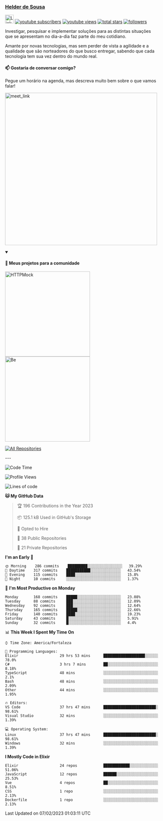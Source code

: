 <p align="left">
<a href="https://github.com/andridus">
    <h3>Helder de Sousa</h3></a>
</p>


<p align="left">
 <a href="https://linkedin.com/in/helder-de-sousa">
    <img height="28px" alt="Linkedin" title="Helder de Sousa" src="https://img.shields.io/badge/-linkedin-blue?style=flat-square&logo=Linkedin&logoColor=white&link=https://www.linkedin.com/in/helder-de-sousa""/></a>
  <a href="https://www.youtube.com/@vocedesenvolvedor?sub_confirmation=1">
    <img alt="youtube subscribers" title="Inscreva-se no canal Você, desenvolvedor" src="https://custom-icon-badges.demolab.com/youtube/channel/subscribers/UCh-qOj_p5CY_AfuR7fEYbwA?color=%23E05D44&label=V0CÊ,%20 DESENVOLVEDOR&logo=video&logoColor=white&style=for-the-badge&labelColor=CE4630""/></a>
  <a href="https://www.youtube.com/@vocedesenvolvedor">
    <img alt="youtube views" title="YouTube Visualizações" src="https://custom-icon-badges.demolab.com/youtube/channel/views/UCh-qOj_p5CY_AfuR7fEYbwA?color=%23E1AD0E&logo=video&logoColor=white&style=for-the-badge&labelColor=C79600"/></a>
  <a href="https://github.com/andridus?tab=repositories&sort=stargazers">
    <img alt="total stars" title="Total de Estrelas no GitHub" src="https://custom-icon-badges.demolab.com/github/stars/andridus?color=55960c&style=for-the-badge&labelColor=488207&logo=star"/></a>
  <a href="https://github.com/andridus?tab=followers">
    <img alt="followers" title="Siga-me on Github" src="https://custom-icon-badges.demolab.com/github/followers/andridus?color=236ad3&labelColor=1155ba&style=for-the-badge&logo=person-add&label=Follow&logoColor=white"/></a>
</p>

<p align="left">
 Investigar, pesquisar e implementar soluções para as distintas situações que se apresentam no dia-a-dia faz parte do meu cotidiano.

Amante por novas tecnologias, mas sem perder de vista a agilidade e a qualidade que são norteadores do que busco entregar, sabendo que cada tecnologia tem sua vez dentro do mundo real.
</p>

#### 📫 Gostaria de conversar comigo?

Pegue um horário na agenda, mas descreva muito bem sobre o que vamos falar!

<a href="https://calendly.com/andridus/30min" target="_blank"><img width="498" alt="meet_link" src="https://user-images.githubusercontent.com/15426564/144297439-f530f383-e73e-41e0-9914-a9b7d3f432e5.png"></a>


<details open>
  <summary><h4>📘 Meus projetos para a comunidade</h4></summary>

  <p align="left">
    <a href="https://github.com/andridus/httpmock"><img width="278" src="https://denvercoder1-github-readme-stats.vercel.app/api/pin/?username=andridus&repo=httpmock&theme=default&show_icons=true" alt="HTTPMock"></a>
    <a href="https://github.com/andridus/be"><img width="278" src="https://denvercoder1-github-readme-stats.vercel.app/api/pin/?username=andridus&repo=be&theme=default&show_icons=true" alt="Be"></a>

  </p>

  <a href="https://github.com/andridus?tab=repositories&sort=stargazers"><img alt="All Repositories" title="All Repositories" src="https://custom-icon-badges.demolab.com/badge/-Clique%20aqui%20para%20todos%20os%20meus%20repos-efefef?style=for-the-badge&logoColor=black&logo=repo"/></a>
</details>
---

<!--START_SECTION:waka-->
![Code Time](http://img.shields.io/badge/Code%20Time-47%20hrs%2013%20mins-blue)

![Profile Views](http://img.shields.io/badge/Profile%20Views-101-blue)

![Lines of code](https://img.shields.io/badge/From%20Hello%20World%20I%27ve%20Written-778%20Thousand%20lines%20of%20code-blue)

**🐱 My GitHub Data** 

> 🏆 196 Contributions in the Year 2023
 > 
> 📦 125.1 kB Used in GitHub's Storage 
 > 
> 💼 Opted to Hire
 > 
> 📜 38 Public Repositories 
 > 
> 🔑 21 Private Repositories  
 > 
**I'm an Early 🐤** 

```text
🌞 Morning    286 commits    █████████░░░░░░░░░░░░░░░░   39.29% 
🌆 Daytime    317 commits    ███████████░░░░░░░░░░░░░░   43.54% 
🌃 Evening    115 commits    ████░░░░░░░░░░░░░░░░░░░░░   15.8% 
🌙 Night      10 commits     ░░░░░░░░░░░░░░░░░░░░░░░░░   1.37%

```
📅 **I'm Most Productive on Monday** 

```text
Monday       168 commits    █████░░░░░░░░░░░░░░░░░░░░   23.08% 
Tuesday      88 commits     ███░░░░░░░░░░░░░░░░░░░░░░   12.09% 
Wednesday    92 commits     ███░░░░░░░░░░░░░░░░░░░░░░   12.64% 
Thursday     165 commits    █████░░░░░░░░░░░░░░░░░░░░   22.66% 
Friday       140 commits    ████░░░░░░░░░░░░░░░░░░░░░   19.23% 
Saturday     43 commits     █░░░░░░░░░░░░░░░░░░░░░░░░   5.91% 
Sunday       32 commits     █░░░░░░░░░░░░░░░░░░░░░░░░   4.4%

```


📊 **This Week I Spent My Time On** 

```text
⌚︎ Time Zone: America/Fortaleza

💬 Programming Languages: 
Elixir                   29 hrs 53 mins      ███████████████████░░░░░░   78.0% 
C#                       3 hrs 7 mins        ██░░░░░░░░░░░░░░░░░░░░░░░   8.18% 
TypeScript               48 mins             ░░░░░░░░░░░░░░░░░░░░░░░░░   2.1% 
Bash                     48 mins             ░░░░░░░░░░░░░░░░░░░░░░░░░   2.09% 
Other                    44 mins             ░░░░░░░░░░░░░░░░░░░░░░░░░   1.95%

🔥 Editors: 
VS Code                  37 hrs 47 mins      ████████████████████████░   98.61% 
Visual Studio            32 mins             ░░░░░░░░░░░░░░░░░░░░░░░░░   1.39%

💻 Operating System: 
Linux                    37 hrs 47 mins      ████████████████████████░   98.61% 
Windows                  32 mins             ░░░░░░░░░░░░░░░░░░░░░░░░░   1.39%

```

**I Mostly Code in Elixir** 

```text
Elixir                   24 repos            ████████████░░░░░░░░░░░░░   51.06% 
JavaScript               12 repos            ██████░░░░░░░░░░░░░░░░░░░   25.53% 
Vue                      4 repos             ██░░░░░░░░░░░░░░░░░░░░░░░   8.51% 
CSS                      1 repo              ░░░░░░░░░░░░░░░░░░░░░░░░░   2.13% 
Dockerfile               1 repo              ░░░░░░░░░░░░░░░░░░░░░░░░░   2.13%

```



 Last Updated on 07/02/2023 01:03:11 UTC
<!--END_SECTION:waka-->
